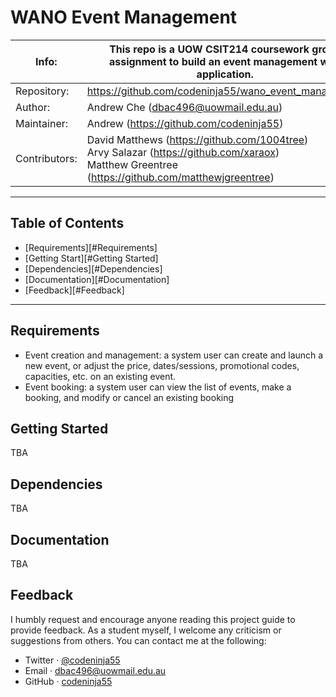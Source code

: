 # WANO Event Management

| Info:         | This repo is a UOW CSIT214 coursework group assignment to build an event management web application. |
| ------------- | ------------------------------------------------------------ |
| Repository:   | <https://github.com/codeninja55/wano_event_management>       |
| Author:       | Andrew Che (dbac496@uowmail.edu.au)                          |
| Maintainer:   | Andrew (<https://github.com/codeninja55>)                    |
| Contributors: | David Matthews (<https://github.com/1004tree>)<br />Arvy Salazar (<https://github.com/xaraox>)<br />Matthew Greentree (<https://github.com/matthewjgreentree>) |

------

## Table of Contents

* [Requirements][#Requirements]
* [Getting Start][#Getting Started]
* [Dependencies][#Dependencies]
* [Documentation][#Documentation]
* [Feedback][#Feedback]

------



## Requirements

* Event creation and management: a system user can create and launch a new event, or adjust the price, dates/sessions, promotional codes, capacities, etc. on an existing event.
* Event booking: a system user can view the list of events, make a booking, and modify or cancel an existing booking



## Getting Started

TBA



## Dependencies

TBA



## Documentation

TBA





## Feedback

I humbly request and encourage anyone reading this project guide to provide feedback. As a student myself, I welcome any criticism or suggestions from others. You can contact me at the following:

- Twitter · [@codeninja55](https://twitter.com/codeninja55)
- Email · [dbac496@uowmail.edu.au](mailto:dbac496@uowmail.edu.au)
- GitHub · [codeninja55](https://github.com/codeninja55)